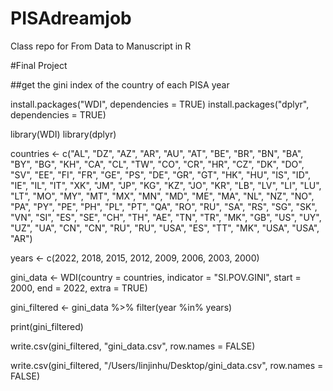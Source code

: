 # PISAdreamjob
Class repo for From Data to Manuscript in R

#Final Project 

##get the gini index of the country of each PISA year

install.packages("WDI", dependencies = TRUE)
install.packages("dplyr", dependencies = TRUE)

library(WDI)
library(dplyr)

countries <- c("AL", "DZ", "AZ", "AR", "AU", "AT", "BE", "BR", "BN", "BA", 
               "BY", "BG", "KH", "CA", "CL", "TW", "CO", "CR", "HR", "CZ", 
               "DK", "DO", "SV", "EE", "FI", "FR", "GE", "PS", "DE", "GR", 
               "GT", "HK", "HU", "IS", "ID", "IE", "IL", "IT", "XK", "JM", 
               "JP", "KG", "KZ", "JO", "KR", "LB", "LV", "LI", "LU", "LT", 
               "MO", "MY", "MT", "MX", "MN", "MD", "ME", "MA", "NL", "NZ", 
               "NO", "PA", "PY", "PE", "PH", "PL", "PT", "QA", "RO", "RU", 
               "SA", "RS", "SG", "SK", "VN", "SI", "ES", "SE", "CH", "TH", 
               "AE", "TN", "TR", "MK", "GB", "US", "UY", "UZ", "UA", 
               "CN", "CN", "RU", "RU", "USA", "ES", "TT", "MK", "USA", "USA", "AR")

years <- c(2022, 2018, 2015, 2012, 2009, 2006, 2003, 2000)

gini_data <- WDI(country = countries, indicator = "SI.POV.GINI", start = 2000, end = 2022, extra = TRUE)

gini_filtered <- gini_data %>% 
  filter(year %in% years)

print(gini_filtered)

write.csv(gini_filtered, "gini_data.csv", row.names = FALSE)

write.csv(gini_filtered, "/Users/linjinhu/Desktop/gini_data.csv", row.names = FALSE)
